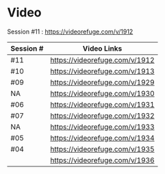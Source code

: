# Video
Session #11 : https://videorefuge.com/v/1912

| Session # | Video Links|
| --- | ------------------------------ |
| #11 | https://videorefuge.com/v/1912 |
| #10 | https://videorefuge.com/v/1913 |
| #09 | https://videorefuge.com/v/1929 |
| NA | https://videorefuge.com/v/1930 |
| #06 | https://videorefuge.com/v/1931 |
| #07 | https://videorefuge.com/v/1932 |
| NA | https://videorefuge.com/v/1933 |
| #05 | https://videorefuge.com/v/1934 |
| #04 | https://videorefuge.com/v/1935 |
| | https://videorefuge.com/v/1936 |
<!--stackedit_data:
eyJoaXN0b3J5IjpbLTIzNjM4MDI3Ml19
-->